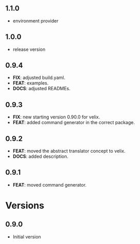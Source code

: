 ## 1.1.0

- environment provider

## 1.0.0

- release version

## 0.9.4

 - **FIX**: adjusted build.yaml.
 - **FEAT**: examples.
 - **DOCS**: adjusted READMEs.

## 0.9.3

 - **FIX**: new starting version 0.90.0 for velix.
 - **FEAT**: added command generator in the correct package.

## 0.9.2

 - **FEAT**: moved the abstract translator concept to velix.
 - **DOCS**: added description.

## 0.9.1

 - **FEAT**: moved command generator.

# Versions

## 0.9.0

- Initial version
